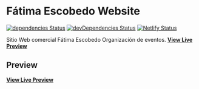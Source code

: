 # Fátima Escobedo Website
[![dependencies Status](https://david-dm.org/StartBootstrap/startbootstrap-business-casual/status.svg)](https://david-dm.org/StartBootstrap/startbootstrap-business-casual)
[![devDependencies Status](https://david-dm.org/StartBootstrap/startbootstrap-business-casual/dev-status.svg)](https://david-dm.org/StartBootstrap/startbootstrap-business-casual?type=dev)
[![Netlify Status](https://api.netlify.com/api/v1/badges/f1cb204c-dc6d-4622-a434-925f79893903/deploy-status)](https://app.netlify.com/sites/fatimaescobedo/deploys)

Sitio Web comercial Fátima Escobedo
Organización de eventos.
**[View Live Preview](https://www.facebook.com/fatimaescobedo.events/)**

## Preview

**[View Live Preview](https://fatimaescobedo.netlifly.app/)**

